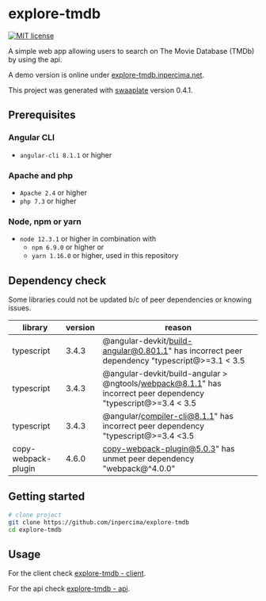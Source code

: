 # explore-tmdb

[![MIT license](https://img.shields.io/badge/license-MIT-blue.svg)](./LICENSE.md)

A simple web app allowing users to search on The Movie Database (TMDb) by using the api.

A demo version is online under [explore-tmdb.inpercima.net](http://explore-tmdb.inpercima.net).

This project was generated with [swaaplate](https://github.com/inpercima/swaaplate) version 0.4.1.

## Prerequisites

### Angular CLI

* `angular-cli 8.1.1` or higher

### Apache and php

* `Apache 2.4` or higher
* `php 7.3` or higher

### Node, npm or yarn

* `node 12.3.1` or higher in combination with
  * `npm 6.9.0` or higher or
  * `yarn 1.16.0` or higher, used in this repository

## Dependency check

Some libraries could not be updated b/c of peer dependencies or knowing issues.

| library    | version | reason |
| ---------- | ------- | ------ |
| typescript | 3.4.3   | @angular-devkit/build-angular@0.801.1" has incorrect peer dependency "typescript@>=3.1 < 3.5 |
| typescript | 3.4.3   | @angular-devkit/build-angular > @ngtools/webpack@8.1.1" has incorrect peer dependency "typescript@>=3.4 < 3.5 |
| typescript | 3.4.3   | @angular/compiler-cli@8.1.1" has incorrect peer dependency "typescript@>=3.4 <3.5 |
| copy-webpack-plugin | 4.6.0 | copy-webpack-plugin@5.0.3" has unmet peer dependency "webpack@^4.0.0" |

## Getting started

```bash
# clone project
git clone https://github.com/inpercima/explore-tmdb
cd explore-tmdb
```

## Usage

For the client check [explore-tmdb - client](https://github.com/inpercima/explore-tmdb/tree/master/client).

For the api check [explore-tmdb - api](https://github.com/inpercima/explore-tmdb/tree/master/api).
